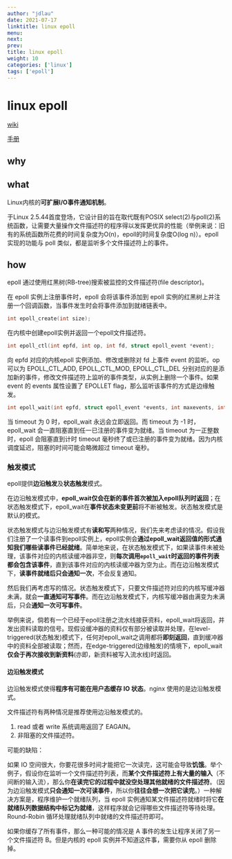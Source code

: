 ```yaml
---
author: "jdlau"
date: 2021-07-17
linktitle: linux epoll
menu:
next: 
prev: 
title: linux epoll
weight: 10
categories: ['linux']
tags: ['epoll']
---
```


# linux epoll

[wiki](https://zh.wikipedia.org/wiki/Epoll)

[手册](https://man7.org/linux/man-pages/man7/epoll.7.html)

## why

## what

Linux内核的**可扩展I/O事件通知机制**。

于Linux 2.5.44首度登场，它设计目的旨在取代既有POSIX select(2)与poll(2)系统函数，让需要大量操作文件描述符的程序得以发挥更优异的性能（举例来说：旧有的系统函数所花费的时间复杂度为O(n)，epoll的时间复杂度O(log n)）。epoll 实现的功能与 poll 类似，都是监听多个文件描述符上的事件。

## how

epoll 通过使用红黑树(RB-tree)搜索被监控的文件描述符(file descriptor)。

在 epoll 实例上注册事件时，epoll 会将该事件添加到 epoll 实例的红黑树上并注册一个回调函数，当事件发生时会将事件添加到就绪链表中。

```c
int epoll_create(int size);
```

在内核中创建epoll实例并返回一个epoll文件描述符。

```c
int epoll_ctl(int epfd, int op, int fd, struct epoll_event *event);
```

向 epfd 对应的内核epoll 实例添加、修改或删除对 fd 上事件 event 的监听。op 可以为 EPOLL_CTL_ADD, EPOLL_CTL_MOD, EPOLL_CTL_DEL 分别对应的是添加新的事件，修改文件描述符上监听的事件类型，从实例上删除一个事件。如果 event 的 events 属性设置了 EPOLLET flag，那么监听该事件的方式是边缘触发。

```c
int epoll_wait(int epfd, struct epoll_event *events, int maxevents, int timeout);
```

当 timeout 为 0 时，epoll_wait 永远会立即返回。而 timeout 为 -1 时，epoll_wait 会一直阻塞直到任一已注册的事件变为就绪。当 timeout 为一正整数时，epoll 会阻塞直到计时 timeout 毫秒终了或已注册的事件变为就绪。因为内核调度延迟，阻塞的时间可能会略微超过 timeout 毫秒。

### 触发模式

epoll提供**边沿触发**及**状态触发**模式。

在边沿触发模式中，**epoll_wait仅会在新的事件首次被加入epoll队列时返回**；在状态触发模式下，epoll_wait在**事件状态未变更前**将不断被触发。状态触发模式是默认的模式。

状态触发模式与边沿触发模式有**读和写**两种情况，我们先来考虑读的情况。假设我们注册了一个读事件到epoll实例上，epoll实例会**通过epoll_wait返回值的形式通知我们哪些读事件已经就绪**。简单地来说，在状态触发模式下，如果读事件未被处理，该事件对应的内核读缓冲器非空，则**每次调用`epoll_wait`时返回的事件列表都会包含该事件**，直到该事件对应的内核读缓冲器为空为止。而在边沿触发模式下，**读事件就绪后只会通知一次**，不会反复通知。

然后我们再考虑写的情况。状态触发模式下，只要文件描述符对应的内核写缓冲器未满，就会**一直通知可写事件**。而在边沿触发模式下，内核写缓冲器由满变为未满后，只会**通知一次可写事件**。

举例来说，倘若有一个已经于epoll注册之流水线接获资料，epoll_wait将返回，并发出资料读取的信号。现假设缓冲器的资料仅有部分被读取并处理，在level-triggered(状态触发)模式下，任何对epoll_wait之调用都将**即刻返回**，直到缓冲器中的资料全部被读取；然而，在edge-triggered(边缘触发)的情境下，epoll_wait**仅会于再次接收到新资料**(亦即，新资料被写入流水线)时返回。

#### 边沿触发模式

边沿触发模式使得**程序有可能在用户态缓存 IO 状态**。nginx 使用的是边沿触发模式。

文件描述符有两种情况是推荐使用边沿触发模式的。

1. read 或者 write 系统调用返回了 EAGAIN。
2. 非阻塞的文件描述符。

可能的缺陷：

如果 IO 空间很大，你要花很多时间才能把它一次读完，这可能会导致**饥饿**。举个例子，假设你在监听一个文件描述符列表，而**某个文件描述符上有大量的输入**（不间断的输入流），那么你**在读完它的过程中就没空处理其他就绪的文件描述符**。（因为边沿触发模式**只会通知一次可读事件**，所以你**往往会想一次把它读完**。）一种解决方案是，程序维护一个就绪队列，当 epoll 实例通知某文件描述符就绪时将它**在就绪队列数据结构中标记为就绪**，这样程序就会记得哪些文件描述符等待处理。Round-Robin 循环处理就绪队列中就绪的文件描述符即可。

如果你缓存了所有事件，那么一种可能的情况是 A 事件的发生让程序关闭了另一个文件描述符 B。但是内核的 epoll 实例并不知道这件事，需要你从 epoll 删除掉。
